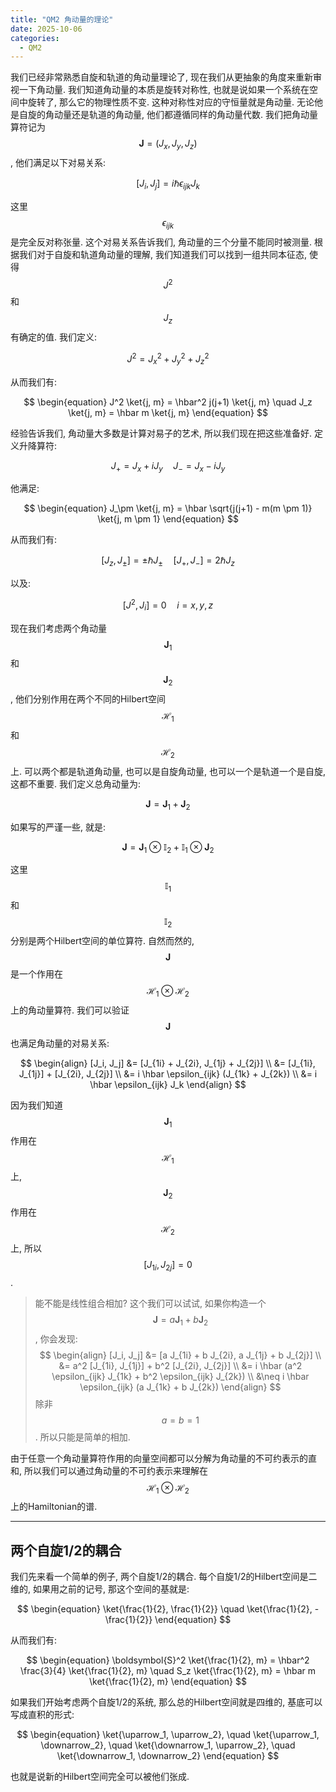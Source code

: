 ```yaml
---
title: "QM2 角动量的理论"
date: 2025-10-06
categories:
  - QM2
---
```


我们已经非常熟悉自旋和轨道的角动量理论了, 现在我们从更抽象的角度来重新审视一下角动量.
我们知道角动量的本质是旋转对称性, 也就是说如果一个系统在空间中旋转了, 那么它的物理性质不变.
这种对称性对应的守恒量就是角动量.
无论他是自旋的角动量还是轨道的角动量, 他们都遵循同样的角动量代数.
我们把角动量算符记为 $$\boldsymbol{J} = (J_x, J_y, J_z)$$, 他们满足以下对易关系:

$$
\begin{equation}
[J_i, J_j] = i \hbar \epsilon_{ijk} J_k
\end{equation}
$$

这里 $$\epsilon_{ijk}$$ 是完全反对称张量.
这个对易关系告诉我们, 角动量的三个分量不能同时被测量.
根据我们对于自旋和轨道角动量的理解, 我们知道我们可以找到一组共同本征态, 使得 $$J^2$$ 和 $$J_z$$ 有确定的值.
我们定义:

$$
\begin{equation}
J^2 = J_x^2 + J_y^2 + J_z^2
\end{equation}
$$

从而我们有:

$$
\begin{equation}
J^2 \ket{j, m} = \hbar^2 j(j+1) \ket{j, m} \quad J_z \ket{j, m} = \hbar m \ket{j, m}
\end{equation}
$$

经验告诉我们, 角动量大多数是计算对易子的艺术, 所以我们现在把这些准备好.
定义升降算符:

$$
\begin{equation}
J_+ = J_x + i J_y \quad J_- = J_x - i J_y
\end{equation}
$$

他满足:

$$
\begin{equation}
J_\pm \ket{j, m} = \hbar \sqrt{j(j+1) - m(m \pm 1)} \ket{j, m \pm 1}
\end{equation}
$$

从而我们有:

$$
\begin{equation}
[J_z, J_\pm] = \pm \hbar J_\pm \quad [J_+, J_-] = 2 \hbar J_z
\end{equation}
$$

以及:

$$
\begin{equation}
[J^2, J_i] = 0 \quad i = x, y, z
\end{equation}
$$

现在我们考虑两个角动量 $$\boldsymbol{J}_1$$ 和 $$\boldsymbol{J}_2$$, 他们分别作用在两个不同的Hilbert空间 $$\mathcal{H}_1$$ 和 $$\mathcal{H}_2$$ 上.
可以两个都是轨道角动量, 也可以是自旋角动量, 也可以一个是轨道一个是自旋, 这都不重要.
我们定义总角动量为:

$$
\begin{equation}
\boldsymbol{J} = \boldsymbol{J}_1 + \boldsymbol{J}_2
\end{equation}
$$

如果写的严谨一些, 就是:

$$
\begin{equation}
\boldsymbol{J} = \boldsymbol{J}_1 \otimes \mathbb{I}_2 + \mathbb{I}_1 \otimes \boldsymbol{J}_2
\end{equation}
$$

这里 $$\mathbb{I}_1$$ 和 $$\mathbb{I}_2$$ 分别是两个Hilbert空间的单位算符.
自然而然的, $$\boldsymbol{J}$$ 是一个作用在 $$\mathcal{H}_1 \otimes \mathcal{H}_2$$ 上的角动量算符.
我们可以验证 $$\boldsymbol{J}$$ 也满足角动量的对易关系:

$$
\begin{align}
[J_i, J_j] &= [J_{1i} + J_{2i}, J_{1j} + J_{2j}] \\
&= [J_{1i}, J_{1j}] + [J_{2i}, J_{2j}] \\
&= i \hbar \epsilon_{ijk} (J_{1k} + J_{2k}) \\
&= i \hbar \epsilon_{ijk} J_k
\end{align}
$$

因为我们知道 $$\boldsymbol{J}_1$$ 作用在 $$\mathcal{H}_1$$ 上, $$\boldsymbol{J}_2$$ 作用在 $$\mathcal{H}_2$$ 上, 所以 $$[J_{1i}, J_{2j}] = 0$$.

> 能不能是线性组合相加?
> 这个我们可以试试, 如果你构造一个 $$\boldsymbol{J} = a \boldsymbol{J}_1 + b \boldsymbol{J}_2$$, 你会发现:
> $$
> \begin{align}
> [J_i, J_j] &= [a J_{1i} + b J_{2i}, a J_{1j} + b J_{2j}] \\
> &= a^2 [J_{1i}, J_{1j}] + b^2 [J_{2i}, J_{2j}] \\
> &= i \hbar (a^2 \epsilon_{ijk} J_{1k} + b^2 \epsilon_{ijk} J_{2k}) \\
> &\neq i \hbar \epsilon_{ijk} (a J_{1k} + b J_{2k})
> \end{align}
> $$
> 除非 $$a = b = 1$$.
> 所以只能是简单的相加.

由于任意一个角动量算符作用的向量空间都可以分解为角动量的不可约表示的直和, 所以我们可以通过角动量的不可约表示来理解在 $$\mathcal{H}_1 \otimes \mathcal{H}_2$$ 上的Hamiltonian的谱.

---
## 两个自旋1/2的耦合

我们先来看一个简单的例子, 两个自旋1/2的耦合.
每个自旋1/2的Hilbert空间是二维的, 如果用之前的记号, 那这个空间的基就是:

$$
\begin{equation}
\ket{\frac{1}{2}, \frac{1}{2}} \quad \ket{\frac{1}{2}, -\frac{1}{2}}
\end{equation}
$$

从而我们有:

$$
\begin{equation}
\boldsymbol{S}^2 \ket{\frac{1}{2}, m} = \hbar^2 \frac{3}{4} \ket{\frac{1}{2}, m} \quad S_z \ket{\frac{1}{2}, m} = \hbar m \ket{\frac{1}{2}, m}
\end{equation}
$$

如果我们开始考虑两个自旋1/2的系统, 那么总的Hilbert空间就是四维的, 基底可以写成直积的形式:

$$
\begin{equation}
\ket{\uparrow_1, \uparrow_2}, \quad \ket{\uparrow_1, \downarrow_2}, \quad \ket{\downarrow_1, \uparrow_2}, \quad \ket{\downarrow_1, \downarrow_2}
\end{equation}
$$

也就是说新的Hilbert空间完全可以被他们张成.
